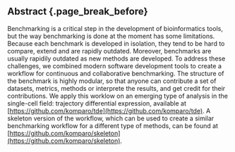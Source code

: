 ## Abstract {.page_break_before}

Benchmarking is a critical step in the development of bioinformatics tools, but the way benchmarking is done at the moment has some limitations. Because each benchmark is developed in isolation, they tend to be hard to compare, extend and are rapidly outdated. Moreover, benchmarks are usually rapidily outdated as new methods are developed. To address these challenges, we combined modern software development tools to create a workflow for continuous and collaborative benchmarking. The structure of the benchmark is highly modular, so that anyone can contribute a set of datasets, metrics, methods or interprete the results, and get credit for their contributions. We apply this worklow on an emerging type of analysis in the single-cell field: trajectory differential expression, available at [https://github.com/komparo/tde](https://github.com/komparo/tde). A skeleton version of the workflow, which can be used to create a similar benchmarking workflow for a different type of methods, can be found at [https://github.com/komparo/skeleton](https://github.com/komparo/skeleton).

